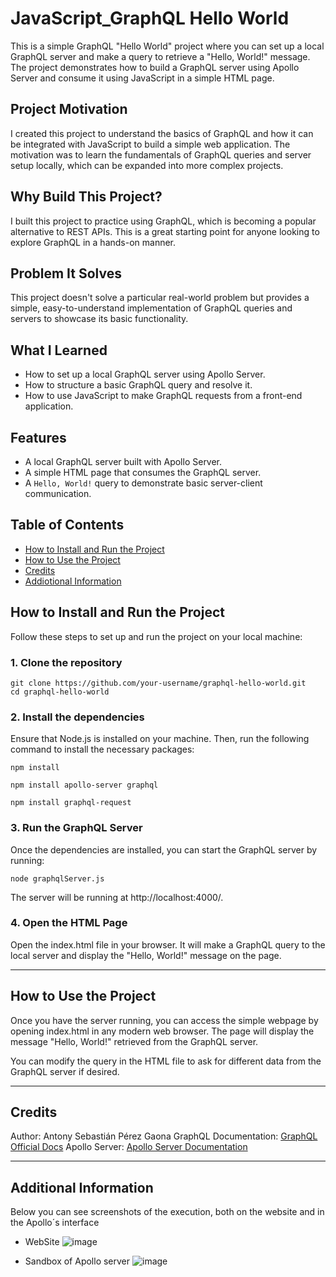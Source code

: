 # JavaScript_GraphQL Hello World 

This is a simple GraphQL "Hello World" project where you can set up a local GraphQL server and make a query to retrieve a "Hello, World!" message. The project demonstrates how to build a GraphQL server using Apollo Server and consume it using JavaScript in a simple HTML page.

## Project Motivation

I created this project to understand the basics of GraphQL and how it can be integrated with JavaScript to build a simple web application. The motivation was to learn the fundamentals of GraphQL queries and server setup locally, which can be expanded into more complex projects.

## Why Build This Project?

I built this project to practice using GraphQL, which is becoming a popular alternative to REST APIs. This is a great starting point for anyone looking to explore GraphQL in a hands-on manner.

## Problem It Solves

This project doesn't solve a particular real-world problem but provides a simple, easy-to-understand implementation of GraphQL queries and servers to showcase its basic functionality.

## What I Learned

- How to set up a local GraphQL server using Apollo Server.
- How to structure a basic GraphQL query and resolve it.
- How to use JavaScript to make GraphQL requests from a front-end application.
  
## Features

- A local GraphQL server built with Apollo Server.
- A simple HTML page that consumes the GraphQL server.
- A `Hello, World!` query to demonstrate basic server-client communication.

## Table of Contents

- [How to Install and Run the Project](#how-to-install-and-run-the-project)
- [How to Use the Project](#how-to-use-the-project)
- [Credits](#credits)
- [Addiotional Information](#additional-information)

## How to Install and Run the Project

Follow these steps to set up and run the project on your local machine:

### 1. Clone the repository
```
git clone https://github.com/your-username/graphql-hello-world.git
cd graphql-hello-world
```

### 2. Install the dependencies
Ensure that Node.js is installed on your machine. Then, run the following command to install the necessary packages:

```
npm install
```
```
npm install apollo-server graphql
```
```
npm install graphql-request
```
### 3. Run the GraphQL Server
Once the dependencies are installed, you can start the GraphQL server by running:

```
node graphqlServer.js
```
The server will be running at http://localhost:4000/.

### 4. Open the HTML Page
Open the index.html file in your browser. It will make a GraphQL query to the local server and display the "Hello, World!" message on the page.

----

## How to Use the Project
Once you have the server running, you can access the simple webpage by opening index.html in any modern web browser. The page will display the message "Hello, World!" retrieved from the GraphQL server.

You can modify the query in the HTML file to ask for different data from the GraphQL server if desired.

---

## Credits
Author: Antony Sebastián Pérez Gaona
GraphQL Documentation: [GraphQL Official Docs](https://graphql.org/)
Apollo Server: [Apollo Server Documentation](https://www.apollographql.com/docs/apollo-server)

---

## Additional Information
Below you can see screenshots of the execution, both on the website and in the Apollo´s interface

- WebSite
  ![image](https://github.com/user-attachments/assets/20ee7647-3185-441d-a926-78ca11e82210)

- Sandbox of Apollo server
  ![image](https://github.com/user-attachments/assets/aa666368-c650-4466-acd3-a55924a1d671)

